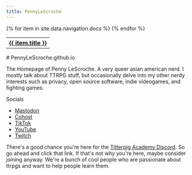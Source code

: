 ```yaml
---
title: PennyLeScroche
---
```

<table> 
<tr>
    {% for item in site.data.navigation.docs %}
      <th><a href="{{ item.url }}">{{ item.title }}</a></th>
   {% endfor %}
</tr>
</table>
# PennyLeScroche.github.io

The Homepage of Penny LeScroche. A very queer asian american nerd. I mostly talk about TTRPG stuff, but occasionally delve into my other nerdy interests such as privacy, open source software, indie videogames, and fighting games.

Socials
- [Mastodon](https://indiepocalypse.social/@pennylescroche)
- [Cohost](https://cohost.org/pennylescroche)
- [TikTok](https://tiktok.com/@pennylescroche)
- [YouTube](https://youtube.com/@pennylescroche)
- [Twitch](https://twitch.tv/pennylescroche)

There's a good chance you're here for the [Titterpig Academy Discord](https://bit.ly/titterpig). So go ahead and click that link. If that's not why you're here, maybe consider joining anyway. We're a bunch of cool people who are passionate about ttrpgs and want to help people learn them.
